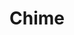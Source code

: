 ---
codehost: https://github.com/chimehq
logohandle: chimehq
sort: chimehq
title: Chime
twitter: https://x.com/chimehq
website: https://www.chimehq.com/
---
